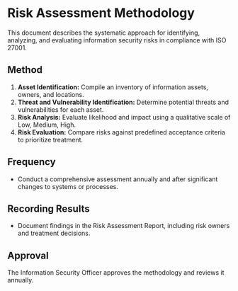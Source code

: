 # Risk Assessment Methodology

This document describes the systematic approach for identifying, analyzing, and evaluating information security risks in compliance with ISO 27001.

## Method
1. **Asset Identification:** Compile an inventory of information assets, owners, and locations.
2. **Threat and Vulnerability Identification:** Determine potential threats and vulnerabilities for each asset.
3. **Risk Analysis:** Evaluate likelihood and impact using a qualitative scale of Low, Medium, High.
4. **Risk Evaluation:** Compare risks against predefined acceptance criteria to prioritize treatment.

## Frequency
- Conduct a comprehensive assessment annually and after significant changes to systems or processes.

## Recording Results
- Document findings in the Risk Assessment Report, including risk owners and treatment decisions.

## Approval
The Information Security Officer approves the methodology and reviews it annually.
